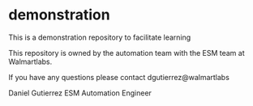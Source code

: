 demonstration
=============

This is a demonstration repository to facilitate learning

This repository is owned by the automation team with the ESM team at
Walmartlabs. 

If you have any questions please contact dgutierrez@walmartlabs 

Daniel Gutierrez
ESM Automation Engineer
